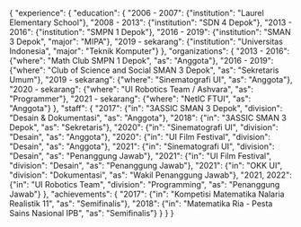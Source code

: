 {
	"experience": {
		"education": {
			"2006 - 2007":
				{"institution": "Laurel Elementary School"},
			"2008 - 2013":
				{"institution": "SDN 4 Depok"},
			"2013 - 2016":
				{"institution": "SMPN 1 Depok"},
			"2016 - 2019":
				{"institution": "SMAN 3 Depok",
				"major": "MIPA"},
			"2019 - sekarang":
				{"institution": "Universitas Indonesia",
				"major": "Teknik Komputer"}
		},
		"organizations": {
			"2013 - 2016":
				{"where": "Math Club SMPN 1 Depok",
				"as": "Anggota"},
			"2016 - 2019":
				{"where": "Club of Science and Social SMAN 3 Depok",
				"as": "Sekretaris Umum"},
			"2019 - sekarang":
				{"where": "Sinematografi UI",
				"as": "Anggota"},
			"2020 - sekarang":
				{"where": "UI Robotics Team / Ashvara",
				"as": "Programmer"},
			"2021 - sekarang":
				{"where": "NetIC FTUI",
				"as": "Anggota"}
		},
		"staff": {
			"2017":
				{"in": "3ASSIC SMAN 3 Depok",
				"division": "Desain & Dokumentasi",
				"as": "Anggota"},
			"2018":
				{"in": "3ASSIC SMAN 3 Depok",
				"as": "Sekretaris"},
			"2020":
				{"in": "Sinematografi UI",
				"division": "Desain",
				"as": "Anggota"},
			"2020":
				{"in": "UI Film Festival",
				"division": "Desain",
				"as": "Anggota"},
			"2021":
				{"in": "Sinematografi UI",
				"division": "Desain",
				"as": "Penanggung Jawab"},
			"2021":
				{"in": "UI Film Festival",
				"division": "Desain",
				"as": "Penanggung Jawab"},
			"2021":
				{"in": "OKK UI",
				"division": "Dokumentasi",
				"as": "Wakil Penanggung Jawab"},
			"2021, 2022":
				{"in": "UI Robotics Team",
				"division": "Programming",
				"as": "Penanggung Jawab"}
		},
		"achievements": {
			"2017":
				{"in": "Kompetisi Matematika Nalaria Realistik 11",
				"as": "Semifinalis"},
			"2018":
				{"in": "Matematika Ria - Pesta Sains Nasional IPB",
				"as": "Semifinalis"}
		}
	}
}
